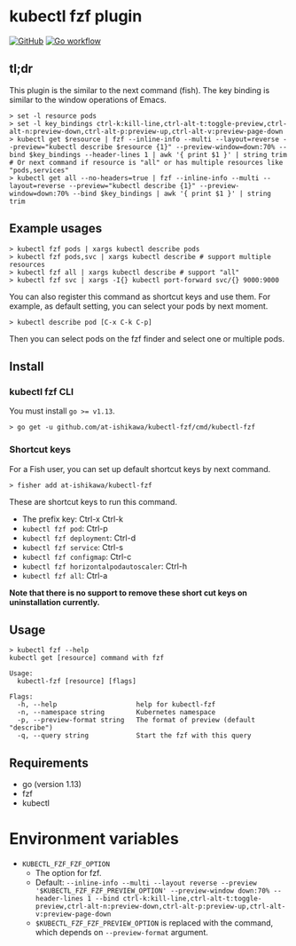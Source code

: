 # kubectl fzf plugin

[![GitHub](https://img.shields.io/github/license/at-ishikawa/kubectl-fzf)](https://github.com/at-ishikawa/kubectl-fzf/blob/master/LICENSE)
[![Go workflow](https://github.com/at-ishikawa/kubectl-fzf/workflows/Go/badge.svg)](https://github.com/at-ishikawa/kubectl-fzf)

## tl;dr
This plugin is the similar to the next command (fish).
The key binding is similar to the window operations of Emacs.

```fish
> set -l resource pods
> set -l key_bindings ctrl-k:kill-line,ctrl-alt-t:toggle-preview,ctrl-alt-n:preview-down,ctrl-alt-p:preview-up,ctrl-alt-v:preview-page-down
> kubectl get $resource | fzf --inline-info --multi --layout=reverse --preview="kubectl describe $resource {1}" --preview-window=down:70% --bind $key_bindings --header-lines 1 | awk '{ print $1 }' | string trim
# Or next command if resource is "all" or has multiple resources like "pods,services"
> kubectl get all --no-headers=true | fzf --inline-info --multi --layout=reverse --preview="kubectl describe {1}" --preview-window=down:70% --bind $key_bindings | awk '{ print $1 }' | string trim
```

## Example usages
```
> kubectl fzf pods | xargs kubectl describe pods
> kubectl fzf pods,svc | xargs kubectl describe # support multiple resources
> kubectl fzf all | xargs kubectl describe # support "all"
> kubectl fzf svc | xargs -I{} kubectl port-forward svc/{} 9000:9000
```

You can also register this command as shortcut keys and use them.
For example, as default setting, you can select your pods by next moment.
```
> kubectl describe pod [C-x C-k C-p]
```

Then you can select pods on the fzf finder and select one or multiple pods.

## Install
### kubectl fzf CLI

You must install `go >= v1.13`.
```shell script
> go get -u github.com/at-ishikawa/kubectl-fzf/cmd/kubectl-fzf
```

### Shortcut keys
For a Fish user, you can set up default shortcut keys by next command.
```
> fisher add at-ishikawa/kubectl-fzf
```

These are shortcut keys to run this command.
* The prefix key: Ctrl-x Ctrl-k
* `kubectl fzf pod`: <PREFIX KEY> Ctrl-p
* `kubectl fzf deployment`: <PREFIX KEY> Ctrl-d
* `kubectl fzf service`: <PREFIX KEY> Ctrl-s
* `kubectl fzf configmap`: <PREFIX KEY> Ctrl-c
* `kubectl fzf horizontalpodautoscaler`: <PREFIX KEY> Ctrl-h
* `kubectl fzf all`: <PREFIX KEY> Ctrl-a

**Note that there is no support to remove these short cut keys on uninstallation currently.**


## Usage
```
> kubectl fzf --help
kubectl get [resource] command with fzf

Usage:
  kubectl-fzf [resource] [flags]

Flags:
  -h, --help                    help for kubectl-fzf
  -n, --namespace string        Kubernetes namespace
  -p, --preview-format string   The format of preview (default "describe")
  -q, --query string            Start the fzf with this query
```

## Requirements
* go (version 1.13)
* fzf
* kubectl

# Environment variables
* `KUBECTL_FZF_FZF_OPTION`
    * The option for fzf.
    * Default: `--inline-info --multi --layout reverse --preview '$KUBECTL_FZF_FZF_PREVIEW_OPTION' --preview-window down:70% --header-lines 1 --bind ctrl-k:kill-line,ctrl-alt-t:toggle-preview,ctrl-alt-n:preview-down,ctrl-alt-p:preview-up,ctrl-alt-v:preview-page-down`
    * `$KUBECTL_FZF_FZF_PREVIEW_OPTION` is replaced with the command, which depends on `--preview-format` argument.
